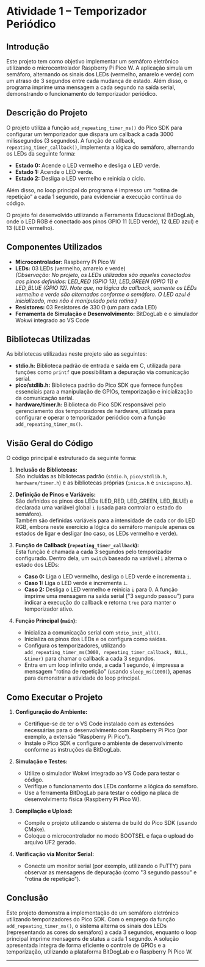 
# Atividade 1 – Temporizador Periódico

## Introdução

Este projeto tem como objetivo implementar um semáforo eletrônico utilizando o microcontrolador Raspberry Pi Pico W. A aplicação simula um semáforo, alternando os sinais dos LEDs (vermelho, amarelo e verde) com um atraso de 3 segundos entre cada mudança de estado. Além disso, o programa imprime uma mensagem a cada segundo na saída serial, demonstrando o funcionamento do temporizador periódico.

## Descrição do Projeto

O projeto utiliza a função `add_repeating_timer_ms()` do Pico SDK para configurar um temporizador que dispara um callback a cada 3000 milissegundos (3 segundos). A função de callback, `repeating_timer_callback()`, implementa a lógica do semáforo, alternando os LEDs da seguinte forma:

- **Estado 0:** Acende o LED vermelho e desliga o LED verde.
- **Estado 1:** Acende o LED verde.
- **Estado 2:** Desliga o LED vermelho e reinicia o ciclo.

Além disso, no loop principal do programa é impresso um “rotina de repetição” a cada 1 segundo, para evidenciar a execução contínua do código.

O projeto foi desenvolvido utilizando a Ferramenta Educacional BitDogLab, onde o LED RGB é conectado aos pinos GPIO 11 (LED verde), 12 (LED azul) e 13 (LED vermelho).

## Componentes Utilizados

- **Microcontrolador:** Raspberry Pi Pico W
- **LEDs:** 03 LEDs (vermelho, amarelo e verde)  
  *(Observação: No projeto, os LEDs utilizados são aqueles conectados aos pinos definidos: LED_RED (GPIO 13), LED_GREEN (GPIO 11) e LED_BLUE (GPIO 12). Note que, na lógica do callback, somente os LEDs vermelho e verde são alternados conforme o semáforo. O LED azul é inicializado, mas não é manipulado pela rotina.)*
- **Resistores:** 03 Resistores de 330 Ω (um para cada LED)
- **Ferramenta de Simulação e Desenvolvimento:** BitDogLab e o simulador Wokwi integrado ao VS Code

## Bibliotecas Utilizadas

As bibliotecas utilizadas neste projeto são as seguintes:

- **stdio.h:** Biblioteca padrão de entrada e saída em C, utilizada para funções como `printf` que possibilitam a depuração via comunicação serial.
- **pico/stdlib.h:** Biblioteca padrão do Pico SDK que fornece funções essenciais para a manipulação de GPIOs, temporização e inicialização da comunicação serial.
- **hardware/timer.h:** Biblioteca do Pico SDK responsável pelo gerenciamento dos temporizadores de hardware, utilizada para configurar e operar o temporizador periódico com a função `add_repeating_timer_ms()`.


## Visão Geral do Código

O código principal é estruturado da seguinte forma:

1. **Inclusão de Bibliotecas:**  
   São incluídas as bibliotecas padrão (`stdio.h`, `pico/stdlib.h`, `hardware/timer.h`) e as bibliotecas próprias (`inicia.h` e `iniciapino.h`).

2. **Definição de Pinos e Variáveis:**  
   São definidos os pinos dos LEDs (LED_RED, LED_GREEN, LED_BLUE) e declarada uma variável global `i` (usada para controlar o estado do semáforo).  
   Também são definidas variáveis para a intensidade de cada cor do LED RGB, embora neste exercício a lógica do semáforo manipule apenas os estados de ligar e desligar (no caso, os LEDs vermelho e verde).

3. **Função de Callback (`repeating_timer_callback`):**  
   Esta função é chamada a cada 3 segundos pelo temporizador configurado. Dentro dela, um `switch` baseado na variável `i` alterna o estado dos LEDs:
   - **Caso 0:** Liga o LED vermelho, desliga o LED verde e incrementa `i`.
   - **Caso 1:** Liga o LED verde e incrementa `i`.
   - **Caso 2:** Desliga o LED vermelho e reinicia `i` para 0.
   A função imprime uma mensagem na saída serial ("3 segundo passou") para indicar a execução do callback e retorna `true` para manter o temporizador ativo.

4. **Função Principal (`main`):**  
   - Inicializa a comunicação serial com `stdio_init_all()`.
   - Inicializa os pinos dos LEDs e os configura como saídas.
   - Configura os temporizadores, utilizando `add_repeating_timer_ms(3000, repeating_timer_callback, NULL, &timer)` para chamar o callback a cada 3 segundos.
   - Entra em um loop infinito onde, a cada 1 segundo, é impressa a mensagem "rotina de repetição" (usando `sleep_ms(1000)`), apenas para demonstrar a atividade do loop principal.

## Como Executar o Projeto

1. **Configuração do Ambiente:**
   - Certifique-se de ter o VS Code instalado com as extensões necessárias para o desenvolvimento com Raspberry Pi Pico (por exemplo, a extensão “Raspberry Pi Pico”).
   - Instale o Pico SDK e configure o ambiente de desenvolvimento conforme as instruções da BitDogLab.

2. **Simulação e Testes:**
   - Utilize o simulador Wokwi integrado ao VS Code para testar o código.
   - Verifique o funcionamento dos LEDs conforme a lógica do semáforo.
   - Use a ferramenta BitDogLab para testar o código na placa de desenvolvimento física (Raspberry Pi Pico W).

3. **Compilação e Upload:**
   - Compile o projeto utilizando o sistema de build do Pico SDK (usando CMake).
   - Coloque o microcontrolador no modo BOOTSEL e faça o upload do arquivo UF2 gerado.

4. **Verificação via Monitor Serial:**
   - Conecte um monitor serial (por exemplo, utilizando o PuTTY) para observar as mensagens de depuração (como "3 segundo passou" e "rotina de repetição").



## Conclusão

Este projeto demonstra a implementação de um semáforo eletrônico utilizando temporizadores do Pico SDK. Com o emprego da função `add_repeating_timer_ms()`, o sistema alterna os sinais dos LEDs (representando as cores do semáforo) a cada 3 segundos, enquanto o loop principal imprime mensagens de status a cada 1 segundo. A solução apresentada integra de forma eficiente o controle de GPIOs e a temporização, utilizando a plataforma BitDogLab e o Raspberry Pi Pico W.

---
